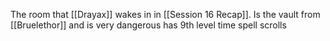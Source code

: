 The room that [[Drayax]] wakes in in [[Session 16 Recap]]. Is the vault from [[Bruelethor]] and is very dangerous has 9th level time spell scrolls